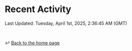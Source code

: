 # Recent Activity

<!--RECENT_ACTIVITY:start-->
<!--RECENT_ACTIVITY:end-->

<!--RECENT_ACTIVITY:last_update-->
Last Updated: Tuesday, April 1st, 2025, 2:36:45 AM (GMT)
<!--RECENT_ACTIVITY:last_update_end-->

<br>

↩️ [Back to the home page](/README.md)
